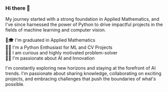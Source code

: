 ### Hi there 👋

<!--
**metsearch/metsearch** is a ✨ _special_ ✨ repository because its `README.md` (this file) appears on your GitHub profile.

Here are some ideas to get you started:

- 🔭 I’m currently working on ...
- 🌱 I’m currently learning ...
- 👯 I’m looking to collaborate on ...
- 🤔 I’m looking for help with ...
- 💬 Ask me about ...
- 📫 How to reach me: ...
- 😄 Pronouns: ...
- ⚡ Fun fact: ...
-->

My journey started with a strong foundation in Applied Mathematics, and I've since harnessed the power of Python to drive impactful projects in the fields of machine learning and computer vision.   

🔹🎓 I'm graduated in Applied Mathematics  
🔹🐍 I'm a Python Enthusiast for ML and CV Projects   
🔹💡 I am curious and highly motivated problem-solver   
🔹🤖 I'm passionate about AI and Innovation   

I'm constantly exploring new horizons and staying at the forefront of AI trends. I'm passionate about sharing knowledge, collaborating on exciting projects, and embracing challenges that push the boundaries of what's possible.
